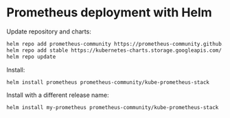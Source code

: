 # Prometheus deployment with Helm

Update repository and charts:

```bash
helm repo add prometheus-community https://prometheus-community.github.io/helm-charts
helm repo add stable https://kubernetes-charts.storage.googleapis.com/
helm repo update
```

Install:

```bash
helm install prometheus prometheus-community/kube-prometheus-stack
```

Install with a different release name:

```bash
helm install my-prometheus prometheus-community/kube-prometheus-stack
```

